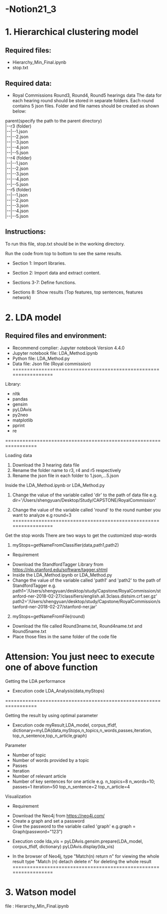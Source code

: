# -Notion21_3

# 1. Hierarchical clustering model
## Required files:
 - Hierarchy_Min_Final.ipynb
 - stop.txt

## Required data:
 - Royal Commissions Round3, Round4, Round5 hearings data
 The data for each hearing round should be stored in separate folders. Each round contains 5 json files. Folder and file names should be created as shown below:

parent(specify the path to the parent directory)<br>
|--r3 (folder)<br>
|--|--1.json<br>
|--|--2.json<br>
|--|--3.json<br>
|--|--4.json<br>
|--|--5.json<br>
|--r4 (folder)<br>
|--|--1.json<br>
|--|--2.json<br>
|--|--3.json<br>
|--|--4.json<br>
|--|--5.json<br>
|--r5 (folder)<br>
|--|--1.json<br>
|--|--2.json<br>
|--|--3.json<br>
|--|--4.json<br>
|--|--5.json<br>

## Instructions:

To run this file, stop.txt should be in the working directory.

Run the code from top to bottom to see the same results.

 - Section 1: Import libraries.

 - Section 2: Import data and extract content.

 - Sections 3-7: Define functions.

 - Sections 8: Show results (Top features, top sentences, features network)
 
# 2. LDA model
## Required files and environment:
 - Recommend complier: Jupyter notebook Version 4.4.0
 - Jupyter notebook file: LDA_Method.ipynb
 - Python file: LDA_Method.py
 - Data file: Json file (Royal commission)
=================================================================

Library:
* nltk
* pandas
* gensim
* pyLDAvis
* py2neo
* matplotlib
* pprint
* re

=================================================================

Loading data
1. Download the 3 hearing data file 
2. Rename the folder name to r3, r4 and r5 respectively
3. Rename the json file in each folder to 1.json,...5.json


Inside the LDA_Method.ipynb or LDA_Method.py
1. Change the value of the variable called 'dir' to the path of data file
e.g. dir='/Users/shengyuan/Desktop/Study/CAPSTONE/RoyalCommission'

2. Change the value of the variable called 'round' to the round number you want to analyze
e.g round=3                                                   
=================================================================

Get the stop words
There are two ways to get the customized stop-words
1. myStops=getNameFromClassifier(data,path1,path2)

- Requirement
* Download the StandfordTagger Library from https://nlp.stanford.edu/software/tagger.shtml
* Inside the LDA_Method.ipynb or LDA_Method.py
* Change the value of the variable called 'path1' and 'path2' to the path of StandfordTagger
e.g. path1='/Users/shengyuan/desktop/study/Capstone/RoyalCommission/stanford-ner-2018-02-27/classifiers/english.all.3class.distsim.crf.ser.gz'
path2='/Users/shengyuan/desktop/study/Capstone/RoyalCommission/stanford-ner-2018-02-27/stanford-ner.jar'

2. myStops=getNameFromFile(round)
* Download the file called Round3name.txt, Round4name.txt and Round5name.txt 
* Place those files in the same folder of the code file

Attension: You just neec to execute one of above function
=================================================================
Getting the LDA performance
- Execution code
LDA_Analysis(data,myStops)

=================================================================

Getting the result by using optimal parameter
- Execution code
myResult,LDA_model, corpus_tfidf, dictionary=myLDA(data,myStops,n_topics,n_words,passes,iteration, top_n_sentence,top_n_article,graph)

Parameter
* Number of topic
* Number of words provided by a topic
* Passes
* Iteration
* Number of relevant article
* Number of key sentences for one article
e.g.
n_topics=8
n_words=10;
passes=1
iteration=50
top_n_sentence=2
top_n_article=4

Visualization

- Requirement
* Download the Neo4j from https://neo4j.com/
* Create a graph and set a password
* Give the password to the variable called 'graph'
e.g.graph = Graph(password="123")

- Execution code
lda_vis = pyLDAvis.gensim.prepare(LDA_model, corpus_tfidf, dictionary)
pyLDAvis.display(lda_vis)

* In the browser of Neo4j, type "Match(n) return n" for viewing the whole result
type "Match (n) detach delete n" for deleting the whole result
=================================================================
# 3. Watson model
file : Hierarchy_Min_Final.ipynb
